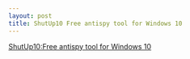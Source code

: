 ```yaml
---
layout: post
title: ShutUp10 Free antispy tool for Windows 10
---
```


[ShutUp10:Free antispy tool for Windows 10](https://www.oo-software.com/en/shutup10/latest-version)
